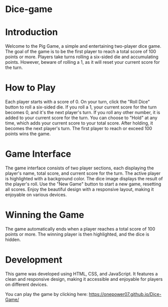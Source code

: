 # Dice-game

# Introduction
Welcome to the Pig Game, a simple and entertaining two-player dice game. The goal of the game is to be the first player to reach a total score of 100 points or more. Players take turns rolling a six-sided die and accumulating points. However, beware of rolling a 1, as it will reset your current score for the turn.

# How to Play
Each player starts with a score of 0.
On your turn, click the "Roll Dice" button to roll a six-sided die.
If you roll a 1, your current score for the turn becomes 0, and it's the next player's turn.
If you roll any other number, it is added to your current score for the turn.
You can choose to "Hold" at any time, which adds your current score to your total score. After holding, it becomes the next player's turn.
The first player to reach or exceed 100 points wins the game.

# Game Interface
The game interface consists of two player sections, each displaying the player's name, total score, and current score for the turn.
The active player is highlighted with a background color.
The dice image displays the result of the player's roll.
Use the "New Game" button to start a new game, resetting all scores.
Enjoy the beautiful design with a responsive layout, making it enjoyable on various devices.

# Winning the Game
The game automatically ends when a player reaches a total score of 100 points or more. The winning player is then highlighted, and the dice is hidden.

# Development
This game was developed using HTML, CSS, and JavaScript. It features a clean and responsive design, making it accessible and enjoyable for players on different devices.

You can play the game by clicking here: https://onepower07.github.io/Dice-Game/
